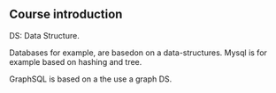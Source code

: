 ## Course introduction

DS: Data Structure. 

Databases for example, are basedon on a data-structures. 
Mysql is for example based on hashing and tree.

GraphSQL is based on a the use a graph DS. 